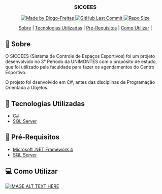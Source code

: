 <h3 align="center">
    <p align="center">
      <b>SICOEES</b> 
    </p>
</h3>

<p align="center">
  <a href="https://github.com/Diogo-Freitas" target="_blank">
    <img alt="Made by Diogo-Freitas" src="https://img.shields.io/badge/By-Diogo--Freitas-green">
    <img alt="GitHub Last Commit" src="https://img.shields.io/github/last-commit/Diogo-Freitas/sicoees" />
    <img alt="Repo Size" src="https://img.shields.io/github/repo-size/Diogo-Freitas/sicoees" />
  </a>
</p>

<div align="center">
    <p>
        <a href="#sobre">Sobre</a> |
        <a href="#tecnologias-utilizadas">Tecnologias Utilizadas</a> |
        <a href="#pre-requisitos">Pré-Requisitos</a> |
        <a href="#como-utilizar">Como Utilizar</a> |
    </p>
</div>

<div id="sobre"></div>

## 🔖 Sobre

<p>O SICOEES (Sistema de Controle de Espaços Esportivos) foi um projeto desenvolvido no 3° Período da UNIMONTES com o propósito de estudo, que foi utilizado pela faculdade para fazer os agendamentos do Centro Esportivo.</p>
<p>O projeto foi dsenvolvido em C#, antes das disciplinas de Programação Orientada a Objetos.</p>


<div id="tecnologias-utilizadas"></div>

## 🚀 Tecnologias Utilizadas

- [C#](https://docs.microsoft.com/pt-br/dotnet/csharp/)
- [SQL Server](https://www.microsoft.com/pt-br/sql-server/)

<div id="pre-requisitos"</div>

## 🧩 Pré-Requisitos

 - [Microsoft .NET Framework 4](https://www.microsoft.com/pt-BR/download/details.aspx?id=17718)
 - [SQL Server](https://www.microsoft.com/pt-br/sql-server/sql-server-downloads)


<a id="como-utilizar"></a>

## 💻 Como Utilizar

[![IMAGE ALT TEXT HERE](http://img.youtube.com/vi/uqKyfxpnIl4/0.jpg)](http://www.youtube.com/watch?v=uqKyfxpnIl4)
